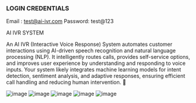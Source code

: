 ### LOGIN CREDENTIALS

Email : test@ai-ivr.com
Password: test@123

AI IVR SYSTEM 



An AI IVR (Interactive Voice Response) System automates customer interactions using AI-driven speech recognition and natural language processing (NLP). It intelligently routes calls, provides self-service options, and improves user experience by understanding and responding to voice inputs. Your system likely integrates machine learning models for intent detection, sentiment analysis, and adaptive responses, ensuring efficient call handling and reducing human intervention. 🚀


![image](https://github.com/user-attachments/assets/18fb5023-b66f-4b2f-87c8-a1db3cfbd24c)
![image](https://github.com/user-attachments/assets/9040f7b6-9a3c-4a94-963b-bbdc1fb7f578)
![image](https://github.com/user-attachments/assets/d76814c3-3760-4cf3-8c4d-72f15c48fd1c)
![image](https://github.com/user-attachments/assets/4af21e05-669a-48f5-abb5-bd246c623ba9)
![image](https://github.com/user-attachments/assets/2e120ffa-b784-4c89-9e2a-89b307361238)
